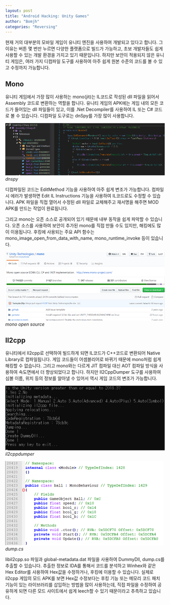 ```yaml
---
layout: post
title: "Android Hacking: Unity Games"
author: "Bomjh"
categories: "Reversing"
---
```


현재 거의 대부분의 모바일 게임이 유니티 엔진을 사용하여 개발되고 있다고 합니다. 그 이유는 버튼 몇 번만 누르면 다양한 플랫폼으로 빌드가 가능하고, 초보 개발자들도 쉽게 사용할 수 있는 개발 환경을 가지고 있기 때문입니다. 하지만 보안이 적용되지 않은 유니티 게임은, 여러 가지 디컴파일 도구를 사용하여 아주 쉽게 원본 수준의 코드를 볼 수 있고 수정까지 가능합니다.

## Mono

유니티 게임에서 가장 많이 사용하는 mono(jit)는 IL코드로 작성된 dll 파일을 읽어서 Assembly 코드로 변환하는 역할을 합니다. 유니티 게임의 APK에는 게임 내의 모든 코드가 들어있는 dll 파일들이 있고, 이를 .Net Decompiler를 사용하여 IL 또는 C# 코드로 볼 수 있습니다. 디컴파일 도구로는 dnSpy를 가장 많이 사용합니다.

![unity1](https://raw.githubusercontent.com/bomjh/bomjh.github.io/master/assets/unity1.png)
_dnspy_

디컴파일된 코드는 EditMethod 기능을 사용하여 아주 쉽게 변조가 가능합니다. 컴파일 시 에러가 발생하면 Edit IL Instructions 기능을 사용하여 IL코드로도 수정할 수 있습니다. APK 파일을 직접 열어서 수정된 dll 파일로 교체해주고 재서명을 해주면 MOD APK를 만드는 작업이 완료됩니다.

그리고 mono는 오픈 소스로 공개되어 있기 때문에 내부 동작을 쉽게 파악할 수 있습니다. 오픈 소스를 사용하여 보안이 추가된 mono를 직접 만들 수도 있지만, 해킹에도 많이 이용됩니다. 후킹에 사용되는 주요 API 함수는 mono_image_open_from_data_with_name, mono_runtime_invoke 등이 있습니다.

![unity2](https://raw.githubusercontent.com/bomjh/bomjh.github.io/master/assets/unity2.png)
_mono open source_

## Il2cpp

유니티에서 Il2cpp로 선택하여 빌드하게 되면 IL코드가 C++코드로 변환되어 Native Library로 컴파일됩니다. 게임 코드들이 어셈블리어로 바뀌기 때문에 mono처럼 쉽게 해킹할 수 없습니다. 그리고 mono와는 다르게 JIT 컴파일 대신 AOT 컴파일 방식을 사용하여 속도면에서 더 향상되었다고 합니다. 하지만 Il2CppDumper 도구를 사용하여 심볼 이름, 위치 등의 정보를 알아낼 수 있어서 역시 게임 코드의 변조가 가능합니다.

![unity3](https://raw.githubusercontent.com/bomjh/bomjh.github.io/master/assets/unity3.png)
_il2cppdumper_

![unity4](https://raw.githubusercontent.com/bomjh/bomjh.github.io/master/assets/unity4.png)
_dump.cs_

libil2cpp.so 파일과 global-metadata.dat 파일을 사용하여 DummyDll, dump.cs를 추출할 수 있습니다. 추출한 정보로 IDA를 통해서 코드를 분석하고 Winhex와 같은 Hex Editor를 사용하여 Hex값을 수정하거나, 후킹에 이용할 수 있습니다. 실제로 il2cpp 게임의 모드 APK를 보면 Hex값 수정보다는 후킹 기능 또는 메모리 코드 패치 기능이 있는 라이브러리를 삽입하는 방법을 많이 사용하는데, 직접 파일을 수정하여 공유하게 되면 다른 모드 사이트에서 쉽게 leech할 수 있기 때문이라고 추측하고 있습니다.
